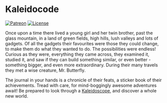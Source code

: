 <!-- -*- mode: markdown; fill-column: 8192 -*- -->

Kaleidocode
===========

[![Patreon](https://img.shields.io/badge/Patreon-algernon-red.svg?style=flat-square&colorA=FF5900&colorB=555555)](https://www.patreon.com/algernon)
[![License](https://img.shields.io/github/license/algernon/Kaleidocode.svg?style=flat-square)](https://www.gnu.org/licenses/gpl.html)

Once upon a time there lived a young girl and her twin brother, past the glass mountain, in a land of green fields, high hills, lush valleys and lots of gadgets. Of all the gadgets their favourites were those they could change, to make them do what they wanted to do. The possibilities were endless! Curious as they were, everything they came across, they examined it, studied it, and saw if they can build something similar, or even better - something bigger, and even more extraordinary. During their many travels they met a wise creature, Mr. Butterfly.

The journal in your hands is a chronicle of their feats, a sticker book of their achievements. Tread with care, for mind-boggingly awesome adventures await! Be prepared to look through a [Kaleidoscope][kaleidoscope], and discover a whole new world.

 [kaleidoscope]: https://github.com/keyboardio/Kaleidoscope
